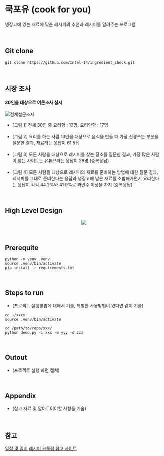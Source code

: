 # 쿡포유 (cook for you)
냉장고에 있는 재료에 맞춘 레시피의 추천과 레시피를 알려주는 프로그램 
</br></br></br>


## Git clone 
```
git clone https://github.com/Intel-I4/ingredient_check.git
```

</br>


## 시장 조사
#### 30인을 대상으로 여론조사 실시</br>
![전체설문조사](https://cdn.discordapp.com/attachments/1245893304118415425/1256048162586497087/image.png?ex=667f5982&is=667e0802&hm=e822cef5fdf68271b5480dadc10407ad165a978a15aa2670e9a0d56be306b891&)   
* [그림 1] 전체 30인 중 요리함 : 13명, 요리안함 : 17명</br></br>
* [그림 2] 요리를 하는 사람 13인을 대상으로 음식을 만들 때 가장 신경쓰는 부분을 질문한 결과, 재료라는 응답이 61.5% </br></br>
* [그림 3] 모든 사람을 대상으로 레시피를 찾는 장소를 질문한 결과, 가장 많은 사람이 찾는 사이트는 유튜브라는 응답이 28명 (중복응답)</br></br>
* [그림 4] 모든 사람들 대상으로 레시피의 재료를 준비하는 방법에 대한 질문 결과, 레시피를 그대로 준비한다는 응답과 냉장고에 남은 재료를 조합해가면서 요리한다는 응답이 각각 44.2%와 41.9%로 과반수 이상을 차지 (중복응답)</br>

</br>


## High Level Design

<p align="center">
  <img src="https://file.notion.so/f/f/6cbc4593-1f87-4219-99f0-e012e89996a2/5f168b95-bd5c-426d-a20d-627736b2feb1/Untitled.png?id=67c31580-329b-4c04-bbc5-6ebbd4d879ea&table=block&spaceId=6cbc4593-1f87-4219-99f0-e012e89996a2&expirationTimestamp=1719626400000&signature=ZvTvRTR8tayTwbmkpvYh39ugJPWyFMh58_U1CrRfLdg&downloadName=Untitled.png">
</p>



</br>


## Prerequite
```
python -m venv .venv
source .venv/bin/activate
pip install -r requirements.txt
```


</br>


## Steps to run

- (프로젝트 실행방법에 대해서 기술, 특별한 사용방법이 있다면 같이 기술)

```
cd ~/xxxx
source .venv/bin/activate

cd /path/to/repo/xxx/
python demo.py -i xxx -m yyy -d zzz
```


</br>


## Outout

- (프로젝트 실행 화면 캡쳐)


</br>


## Appendix

- (참고 자료 및 알아두어야할 사항들 기술)


</br>




## 참고

[일정 및 일지](https://jang-hw.notion.site/I4-2024-372453cc120247ff860577e3eaf6c50d?pvs=74)
[레시피 크롤링 참고 사이트](https://otugi.tistory.com/393)   


